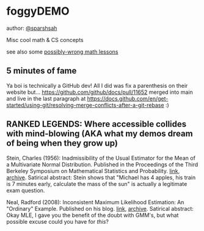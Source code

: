 # foggyDEMO

author: [@sparshsah](https://github.com/sparshsah)

Misc cool math & CS concepts

see also some [possibly-wrong math lessons](https://sparshsah.github.io/tablinum/lessons.html)


## 5 minutes of fame

Ya boi is technically a GitHub dev!
All I did was fix a parenthesis on their website but...
https://github.com/github/docs/pull/11652
merged into main and live in the last paragraph at
https://docs.github.com/en/get-started/using-git/resolving-merge-conflicts-after-a-git-rebase
:)


## RANKED LEGENDS: Where accessible collides with mind-blowing (AKA what my demos dream of being when they grow up)

Stein, Charles (1956): Inadmissibility of the Usual Estimator for the Mean of a Multivariate Normal Distribution. Published in the Proceedings of the Third Berkeley Symposium on Mathematical Statistics and Probability. [link](http://www.stat.yale.edu/~hz68/619/Stein-1956.pdf), [archive](https://web.archive.org/web/20210427023010/http://www.stat.yale.edu/~hz68/619/Stein-1956.pdf). Satirical abstract: Stein shows that "Michael has 4 apples, his train is 7 minutes early, calculate the mass of the sun" is actually a legitimate exam question.

Neal, Radford (2008): Inconsistent Maximum Likelihood Estimation: An "Ordinary" Example. Published on his blog. [link](https://radfordneal.wordpress.com/2008/08/09/inconsistent-maximum-likelihood-estimation-an-ordinary-example/), [archive](https://web.archive.org/web/20210523062301/https://radfordneal.wordpress.com/2008/08/09/inconsistent-maximum-likelihood-estimation-an-ordinary-example/). Satirical abstract: Okay MLE, I gave you the benefit of the doubt with GMM's, but what possible excuse could you have for _this_?
